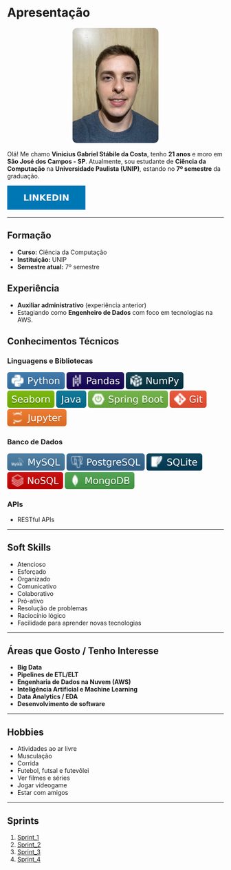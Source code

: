 #  Apresentação
<p align="center">
  <img src="./img/FotoPerfil.jpeg" alt="Foto de Vinicius Gabriel Stábile da Costa" width="200" style="border-radius: 10px;">
</p>

Olá! Me chamo **Vinicius Gabriel Stábile da Costa**, tenho **21 anos** e moro em **São José dos Campos - SP**. Atualmente, sou estudante de **Ciência da Computação** na **Universidade Paulista (UNIP)**, estando no **7º semestre** da graduação.

<p align="left">
  <a href="https://www.linkedin.com/in/vinicius-stabile-63283623b" target="_blank">
    <img src="./img/LINKEDIN.svg" alt="LinkedIn Badge"/>
  </a>
</p>

---

##  Formação
- **Curso:** Ciência da Computação  
- **Instituição:** UNIP  
- **Semestre atual:** 7º semestre

##  Experiência
- **Auxiliar administrativo** (experiência anterior)  
- Estagiando como **Engenheiro de Dados** com foco em tecnologias na AWS.

##  Conhecimentos Técnicos

###  Linguagens e Bibliotecas
![Python](./img/PYTHON.svg)
![Pandas](./img/PANDAS.svg)
![NumPy](./img/NUMPY.svg)
![Seaborn](./img/SEABORN.svg)
![Java](./img/JAVA.svg)
![Spring Boot](./img/SPRING.svg)
![Git](./img/GIT.svg)
![Jupyter](./img/JUPYTER.svg)

###  Banco de Dados
![MySQL](./img/MYSQL.svg)
![PostgreSQL](./img/POSTGRESQL.svg)
![SQLite](./img/SQLITE.svg)
![NoSQL](./img/NOSQL.svg)
![MongoDB](./img/MONGODB.svg)

###  APIs
- RESTful APIs

---

##  Soft Skills
- Atencioso  
- Esforçado  
- Organizado  
- Comunicativo  
- Colaborativo  
- Pró-ativo  
- Resolução de problemas  
- Raciocínio lógico  
- Facilidade para aprender novas tecnologias

---

##  Áreas que Gosto / Tenho Interesse

- **Big Data**  
- **Pipelines de ETL/ELT**  
- **Engenharia de Dados na Nuvem (AWS)**  
- **Inteligência Artificial e Machine Learning**  
- **Data Analytics / EDA**  
- **Desenvolvimento de software**

---

##  Hobbies
- Atividades ao ar livre  
- Musculação  
- Corrida  
- Futebol, futsal e futevôlei  
- Ver filmes e séries  
- Jogar videogame  
- Estar com amigos

---

##  Sprints
1. [Sprint_1](Sprint_1/)
2. [Sprint_2](Sprint_2/)
3. [Sprint_3](Sprint_3/)
4. [Sprint_4](Sprint_4/)